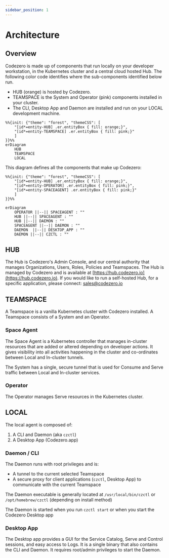 ```yaml
---
sidebar_position: 1
---
```


# Architecture

## Overview

Codezero is made up of components that run locally on your developer workstation, in the Kubernetes cluster and a central cloud hosted Hub. The following color code identifies where the sub-components identified below run.

* HUB (orange) is hosted by Codezero.
* TEAMSPACE is the System and Operator (pink) components installed in your cluster.
* The CLI, Desktop App and Daemon are installed and run on your LOCAL development machine.

```mermaid
%%{init: {"theme": "forest", "themeCSS": [
    "[id*=entity-HUB] .er.entityBox { fill: orange;}",
    "[id*=entity-TEAMSPACE] .er.entityBox { fill: pink;}"
    ]
}}%%
erDiagram
    HUB
    TEAMSPACE
    LOCAL
```

This diagram defines all the components that make up Codezero:

```mermaid
%%{init: {"theme": "forest", "themeCSS": [
    "[id*=entity-HUB] .er.entityBox { fill: orange;}",
    "[id*=entity-OPERATOR] .er.entityBox { fill: pink;}",
    "[id*=entity-SPACEAGENT] .er.entityBox { fill: pink;}"
    ]
}}%%

erDiagram
    OPERATOR ||--|| SPACEAGENT : ""
    HUB ||--|| SPACEAGENT : ""
    HUB ||--|| DAEMON : ""
    SPACEAGENT ||--|| DAEMON : ""
    DAEMON  ||--|| DESKTOP_APP : ""
    DAEMON ||--|| CZCTL : ""
```

## HUB

The Hub is Codezero's Admin Console, and our central authority that manages Organizations, Users, Roles, Policies and Teamspaces. The Hub is managed by Codezero and is available at [https://hub.codezero.io](https://hub.codezero.io). If you would like to run a self-hosted Hub, for a specific application, please connect: [sales@codezero.io](mailto:sales@codezero.io)

## TEAMSPACE

A Teamspace is a vanilla Kubernetes cluster with Codezero installed. A Teamspace consists of a System and an Operator.

### Space Agent

The Space Agent is a Kubernetes controller that manages in-cluster resources that are added or altered depending on developer actions.
It gives visibility into all activities happening in the cluster and co-ordinates between Local and In-cluster tunnels.

The System has a single, secure tunnel that is used for Consume and Serve traffic between Local and In-cluster services.

### Operator

The Operator manages Serve resources in the Kubernetes cluster.

## LOCAL

The local agent is composed of:

1. A CLI and Daemon (aka `czctl`)
2. A Desktop App (Codezero.app)

### Daemon / CLI

The Daemon runs with root privileges and is:

* A tunnel to the current selected Teamspace
* A secure proxy for client applications (`czctl`, Desktop App) to communicate with the current Teamspace

The Daemon executable is generally located at `/usr/local/bin/czctl` or `/opt/homebrew/czctl` (depending on install method)

The Daemon is started when you run `czctl start` or when you start the Codezero Desktop app

### Desktop App

The Desktop app provides a GUI for the Service Catalog, Serve and Control sessions, and easy access to Logs. It is a single binary that also contains the CLI and Daemon. It requires root/admin privileges to start the Daemon.
